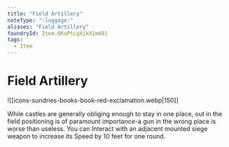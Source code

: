 ```yaml
---
title: "Field Artillery"
noteType: ":luggage:"
aliases: "Field Artillery"
foundryId: Item.OKuPtLgXjkX1m69J
tags:
  - Item
---
```


# Field Artillery
![[icons-sundries-books-book-red-exclamation.webp|150]]

While castles are generally obliging enough to stay in one place, out in the field positioning is of paramount importance-a gun in the wrong place is worse than useless. You can Interact with an adjacent mounted siege weapon to increase its Speed by 10 feet for one round.
